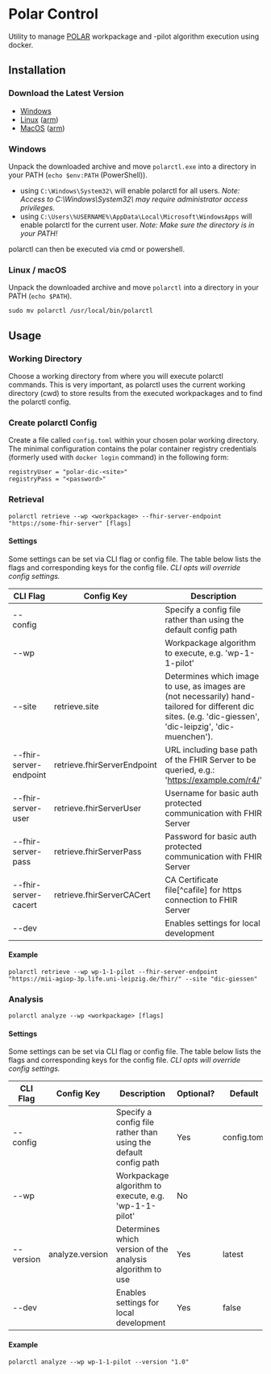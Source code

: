 # Polar Control

Utility to manage [POLAR][polar] workpackage and -pilot algorithm
execution using docker.

## Installation

### Download the Latest Version

* [Windows][windows-amd64]
* [Linux][linux-amd64] ([arm][linux-arm64])
* [MacOS][darwin-amd64] ([arm][darwin-arm64])

### Windows

Unpack the downloaded archive and move `polarctl.exe` into a directory in your PATH (`echo $env:PATH` (PowerShell)). 

* using `C:\Windows\System32\` will enable polarctl for all users. *Note: Access to C:\Windows\System32\ may require administrator access privileges.*
* using `C:\Users\%USERNAME%\AppData\Local\Microsoft\WindowsApps` will enable polarctl for the current user. *Note: Make sure the directory is in your PATH!*

polarctl can then be executed via cmd or powershell. 

### Linux / macOS

Unpack the downloaded archive and move `polarctl` into a directory in your PATH (`echo $PATH`).

```shell
sudo mv polarctl /usr/local/bin/polarctl
```

## Usage

### Working Directory

Choose a working directory from where you will execute polarctl commands. This is very important, as polarctl uses the current 
working directory (cwd) to store results from the executed workpackages and to find the polarctl config.  

### Create polarctl Config

Create a file called `config.toml` within your chosen polar working directory. The minimal configuration contains the polar 
container registry credentials (formerly used with `docker login` command) in the following form:
```
registryUser = "polar-dic-<site>"
registryPass = "<password>"
```

### Retrieval

```shell
polarctl retrieve --wp <workpackage> --fhir-server-endpoint "https://some-fhir-server" [flags] 
```

#### Settings

Some settings can be set via CLI flag or config file. The table below lists the flags and corresponding keys for 
the config file. *CLI opts will override config settings.*

| CLI Flag               | Config Key                   | Description                                                          | Optional? | Default |
|------------------------|------------------------------|----------------------------------------------------------------------|-----------|---------|
| --config               |                              | Specify a config file rather than using the default config path      | Yes       | config.toml |
| --wp                   |                              | Workpackage algorithm to execute, e.g. 'wp-1-1-pilot'                | No        |     | 
| --site                 | retrieve.site                | Determines which image to use, as images are (not necessarily) hand-tailored for different dic sites. (e.g. 'dic-giessen', 'dic-leipzig', 'dic-muenchen'). | Yes        | latest |
| --fhir-server-endpoint | retrieve.fhirServerEndpoint  | URL including base path of the FHIR Server to be queried, e.g.: 'https://example.com/r4/' | No        |     |
| --fhir-server-user     | retrieve.fhirServerUser      | Username for basic auth protected communication with FHIR Server     | Yes       |         |
| --fhir-server-pass     | retrieve.fhirServerPass      | Password for basic auth protected communication with FHIR Server     | Yes       |         |
| --fhir-server-cacert   | retrieve.fhirServerCACert    | CA Certificate file[^cafile] for https connection to FHIR Server     | Yes       |         |
| --dev                  |                              | Enables settings for local development                               | Yes       | false   |

#### Example

```shell
polarctl retrieve --wp wp-1-1-pilot --fhir-server-endpoint "https://mii-agiop-3p.life.uni-leipzig.de/fhir/" --site "dic-giessen"
```

### Analysis

```shell
polarctl analyze --wp <workpackage> [flags] 
```

#### Settings

Some settings can be set via CLI flag or config file. The table below lists the flags and corresponding keys for
the config file. *CLI opts will override config settings.*

| CLI Flag               | Config Key          | Description                                                          | Optional? | Default |
|------------------------|---------------------|----------------------------------------------------------------------|-----------|---------|
| --config               |                     | Specify a config file rather than using the default config path      | Yes       | config.toml |
| --wp                   |                     | Workpackage algorithm to execute, e.g. 'wp-1-1-pilot'                | No        |        | 
| --version              | analyze.version     | Determines which version of the analysis algorithm to use            | Yes       | latest |
| --dev                  |                     | Enables settings for local development                               | Yes       | false  |

#### Example

```shell
polarctl analyze --wp wp-1-1-pilot --version "1.0"
```


[polar]: https://www.medizininformatik-initiative.de/de/POLAR

[windows-amd64]: https://git.smith.care/smith/uc-phep/polar/polar-control-2/-/jobs/artifacts/main/raw/builds/polarctl--windows-amd64.zip?job=build-branch
[linux-amd64]: https://git.smith.care/smith/uc-phep/polar/polar-control-2/-/jobs/artifacts/main/raw/builds/polarctl--linux-amd64.tar.gz?job=build-branch
[linux-arm64]: https://git.smith.care/smith/uc-phep/polar/polar-control-2/-/jobs/artifacts/main/raw/builds/polarctl--linux-arm64.tar.gz?job=build-branch
[darwin-amd64]: https://git.smith.care/smith/uc-phep/polar/polar-control-2/-/jobs/artifacts/main/raw/builds/polarctl--darwin-amd64.tar.gz?job=build-branch
[darwin-arm64]: https://git.smith.care/smith/uc-phep/polar/polar-control-2/-/jobs/artifacts/main/raw/builds/polarctl--darwin-arm64.tar.gz?job=build-branch
